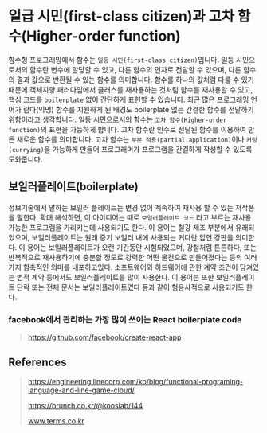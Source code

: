 # 일급 시민(first-class citizen)과 고차 함수(Higher-order function)

함수형 프로그래밍에서 함수는 `일등 시민(first-class citizen)`입니다. 
일등 시민으로서의 함수란 변수에 할당할 수 있고, 다른 함수의 인자로 전달할 수 있으며, 다른 함수의 결과 값으로 반환될 수 있는 함수를 의미합니다. 
함수를 하나의 값처럼 다룰 수 있기 때문에 객체지향 패러다임에서 클래스를 재사용하는 것처럼 함수를 재사용할 수 있고, 
핵심 코드를 `boilerplate` 없이 간단하게 표현할 수 있습니다. 최근 많은 프로그래밍 언어가 람다(익명) 함수를 지원하게 된 배경도 boilerplate 없는 간결한 함수를 전달하기 위함이라고 생각합니다. 
일등 시민으로서의 함수는 `고차 함수(Higher-order function)`의 표현을 가능하게 합니다. 
고차 함수란 인수로 전달된 함수를 이용하여 만든 새로운 함수를 의미합니다. 
고차 함수는 `부분 적용(partial application)`이나 `커링(currying)`을 가능하게 만들어 프로그래머가 프로그램을 간결하게 작성할 수 있도록 도와줍니다.

## 보일러플레이트(boilerplate)

정보기술에서 말하는 보일러 플레이트는 변경 없이 계속하여 재사용 할 수 있는 저작품을 말한다. 확대 해석하면, 이 아이디어는 때로 `보일러플레이트 코드` 라고 부르는 재사용 가능한 프로그램을 가리키는데 사용되기도 한다. 이 용어는 철강 제조 부분에서 유래되었으며, 보일러플레이트는 원래 증기 보일러 내에 사용되는 커다란 압연 강판을 의미한다. 이 용어는 보일러플레이트가 오랜 기간동안 시험되었으며, 강철처럼 튼튼하다, 또는 반복적으로 재사용하기에 충분할 정도로 강력한 어떤 물건으로 만들어졌다는 등의 여러가지 함축적인 의미를 내포하고있다. 소프트웨어와 하드웨어에 관한 계약 조건이 담겨있는 법적 계약 등에서도 보일러플레이트를 많이 사용한다. 이 용어는 또한 보일러플레이트 단락 또는 전체 문서는 보일러플레이트였다 등과 같이 형용사적으로 사용되기도 한다.

### facebook에서 관리하는 가장 많이 쓰이는 React boilerplate code

> https://github.com/facebook/create-react-app

## References

> https://engineering.linecorp.com/ko/blog/functional-programing-language-and-line-game-cloud/
>
> https://brunch.co.kr/@kooslab/144
>
> www.terms.co.kr
